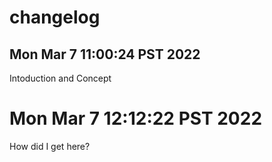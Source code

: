 # changelog
## Mon Mar  7 11:00:24 PST 2022
Intoduction and Concept
# Mon Mar  7 12:12:22 PST 2022
How did I get here?